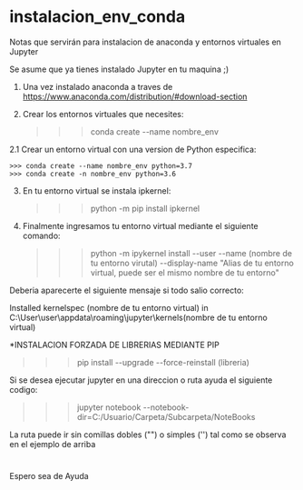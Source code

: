 # instalacion_env_conda
Notas que servirán para instalacion de anaconda y entornos virtuales en Jupyter 

Se asume que ya tienes instalado Jupyter en tu maquina ;)
1. Una vez instalado anaconda a traves de https://www.anaconda.com/distribution/#download-section

2. Crear los entornos virtuales que necesites:
    
    >>> conda create --name nombre_env
    
2.1 Crear un entorno virtual con una version de Python especifica:

    >>> conda create --name nombre_env python=3.7
    >>> conda create -n nombre_env python=3.6

3. En tu entorno virtual se instala ipkernel:
    
    >>>python -m pip install ipkernel
    
4. Finalmente ingresamos tu entorno virtual mediante el siguiente comando:

    >>> python -m ipykernel install --user --name (nombre de tu entorno virutal) --display-name "Alias de tu entorno virtual, puede ser el mismo nombre de tu entorno"
 
 Deberia aparecerte el siguiente mensaje si todo salio correcto:
 
 Installed kernelspec (nombre de tu entorno virtual) in C:\User\user\appdata\roaming\jupyter\kernels\(nombre de tu entorno virtual)
 

*INSTALACION FORZADA DE LIBRERIAS MEDIANTE PIP

>>> pip install --upgrade --force-reinstall (libreria)

Si se desea ejecutar jupyter en una direccion o ruta ayuda el siguiente codigo:

>>> jupyter notebook --notebook-dir=C:/Usuario/Carpeta/Subcarpeta/NoteBooks

La ruta puede ir sin comillas dobles ("") o simples ('') tal como se observa en el ejemplo de arriba

#
Espero sea de Ayuda
